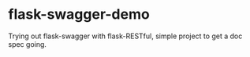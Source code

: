 # flask-swagger-demo
Trying out flask-swagger with flask-RESTful, simple project to get a doc spec going.
